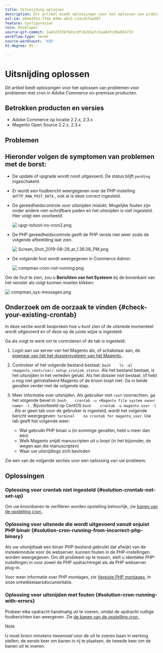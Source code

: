 ```yaml
---
title: Uitsnijding oplossen
description: Dit artikel biedt oplossingen voor het oplossen van problemen voor problemen met cron in Adobe Commerce on-premisse producten.
exl-id: e69a4fb3-731b-449e-a815-c33cd2faa567
feature: Configuration
role: Developer
source-git-commit: 2aeb2355b74d1cdfc62b5e7c5aa04fcd0a654733
workflow-type: tm+mt
source-wordcount: '455'
ht-degree: 0%

---
```


# Uitsnijding oplossen

Dit artikel biedt oplossingen voor het oplossen van problemen voor problemen met cron in Adobe Commerce on-premisse producten.

## Betrokken producten en versies

* Adobe Commerce op locatie 2.2.x, 2.3.x
* Magento Open Source 2.2.x, 2.3.x

## Problemen

## Hieronder volgen de symptomen van problemen met de borst:

* De update of upgrade wordt nooit uitgevoerd. De status blijft `pending` ingeschakeld.
* Er wordt een foutbericht weergegeven over de PHP-instelling `$HTTP_RAW_POST_DATA` , ook al is deze correct ingesteld.
* De gereedheidscontrole voor uitsnijden mislukt. Mogelijke fouten zijn onder andere niet-schrijfbare paden en het uitsnijden is niet ingesteld. Hier volgt een voorbeeld:

  ![&#x200B; upgr-tshoot-no-cron2.png &#x200B;](assets/upgr-tshoot-no-cron2.png)

* De PHP gereedheidscontrole geeft de PHP versie niet weer zoals de volgende afbeelding laat zien.

  ![&#x200B; Screen_Shot_2019-08-29_at_1.36.08_PM.png &#x200B;](assets/Screen_Shot_2019-08-29_at_1.36.08_PM.png)

* De volgende fout wordt weergegeven in Commerce Admin:

  ![&#x200B; compman-cron-not-running.png &#x200B;](assets/compman-cron-not-running.png)

Om de fout te zien, zou u **Berichten van het Systeem** bij de bovenkant van het venster als volgt kunnen moeten klikken:

![&#x200B; compman_sys-messages.png &#x200B;](assets/compman_sys-messages.png)

## Onderzoek om de oorzaak te vinden {#check-your-existing-crontab}

In deze sectie wordt besproken hoe u kunt zien of de uitsnede momenteel wordt uitgevoerd en of deze op de juiste wijze is ingesteld.

Ga als volgt te werk om te controleren of de tab is ingesteld:

1. Login aan uw server van het Magento als, of schakelaar aan, de [&#x200B; eigenaar van het het dossiersysteem van het Magento &#x200B;](https://experienceleague.adobe.com/nl/docs/commerce-operations/installation-guide/prerequisites/file-system/overview).
1. Controleer of het volgende bestand bestaat:    `bash    ls -al <magento_root>/var/.setup_cronjob_status`. Als het bestand bestaat, is het uitsnijden in het verleden gelukt. Als het dossier *niet* bestaat, of hebt u nog niet geïnstalleerd Magento of de kroon loopt niet. Ga in beide gevallen verder met de volgende stap.
1. Meer informatie over uitsnijden. Als gebruiker met `root` voorrechten, ga het volgende bevel in:    `bash    crontab -u <Magento file system owner name> -l` . Bijvoorbeeld op CentOS `bash    crontab -u magento_user -l` .  Als er geen tab voor de gebruiker is ingesteld, wordt het volgende bericht weergegeven:    `terminal    no crontab for magento_user`. Uw tab geeft het volgende weer:

   * Wat gebruikt PHP binair u (in sommige gevallen, hebt u meer dan één)
   * Welk Magento snijdt manuscripten uit u loopt (in het bijzonder, de wegen aan die manuscripten)
   * Waar uw uitsnijdlogs zich bevinden

Zie een van de volgende secties voor een oplossing van uw probleem.

## Oplossingen

### Oplossing voor crontab niet ingesteld {#solution-crontab-not-set-up}

Om uw kroonbanen te verifiëren worden opstelling behoorlijk, zie [&#x200B; banen van de opstelling cron &#x200B;](https://experienceleague.adobe.com/nl/docs/commerce-operations/installation-guide/next-steps/configuration).

### Oplossing voor uitsnede die wordt uitgevoerd vanuit onjuist PHP binair {#solution-cron-running-from-incorrect-php-binary}

Als uw uitsnijdtaak een binair PHP-bestand gebruikt dat afwijkt van de insteekmodule voor de webserver, kunnen fouten in de PHP-instellingen worden weergegeven. Om dit probleem op te lossen, stelt u identieke PHP-instellingen in voor zowel de PHP opdrachtregel als de PHP webserver plug-in.

Voor meer informatie over PHP montages, zie [&#x200B; Vereiste PHP montages &#x200B;](https://experienceleague.adobe.com/nl/docs/commerce-operations/installation-guide/prerequisites/php-settings) in onze ontwikkelaarsdocumentatie.

### Oplossing voor uitsnijden met fouten {#solution-cron-running-with-errors}

Probeer elke opdracht handmatig uit te voeren, omdat de opdracht nuttige foutberichten kan weergeven. Zie [&#x200B; de banen van de opstelling cron &#x200B;](https://experienceleague.adobe.com/nl/docs/commerce-operations/installation-guide/next-steps/configuration).

>[!NOTE]
>
>U moet kroon minstens *tweemaal* voor de uit te voeren baan in werking stellen; de eerste keer om banen in rij te plaatsen, de tweede keer om de banen uit te voeren.

